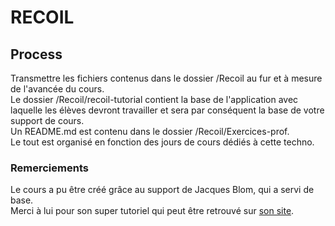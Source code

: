 # RECOIL

## Process 

Transmettre les fichiers contenus dans le dossier /Recoil au fur et à mesure de l'avancée du cours.  
Le dossier /Recoil/recoil-tutorial contient la base de l'application avec laquelle les élèves devront travailler et sera
par conséquent la base de votre support de cours.  
Un README.md est contenu dans le dossier /Recoil/Exercices-prof.  
Le tout est organisé en fonction des jours de cours dédiés à cette techno.

### Remerciements 

Le cours a pu être créé grâce au support de Jacques Blom, qui a servi de base.  
Merci à lui pour son super tutoriel qui peut être retrouvé sur [son site](https://learnrecoil.com/).